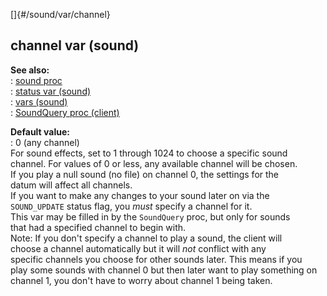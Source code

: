 []{#/sound/var/channel}    
## channel var (sound)    
**See also:**    
:   [sound proc](/ref/proc/sound/sound.md)    
:   [status var (sound)](/ref/sound/var/status/status.md)    
:   [vars (sound)](/ref/sound/var/var.md)    
:   [SoundQuery proc (client)](/ref/client/proc/SoundQuery/SoundQuery.md)    
<!-- -->    
**Default value:**    
:   0 (any channel)    
For sound effects, set to 1 through 1024 to choose a specific sound    
channel. For values of 0 or less, any available channel will be chosen.    
If you play a null sound (no file) on channel 0, the settings for the    
datum will affect all channels.    
If you want to make any changes to your sound later on via the    
`SOUND_UPDATE` status flag, you *must* specify a channel for it.    
This var may be filled in by the `SoundQuery` proc, but only for sounds    
that had a specified channel to begin with.    
Note: If you don\'t specify a channel to play a sound, the client will    
choose a channel automatically but it will *not* conflict with any    
specific channels you choose for other sounds later. This means if you    
play some sounds with channel 0 but then later want to play something on    
channel 1, you don\'t have to worry about channel 1 being taken.  